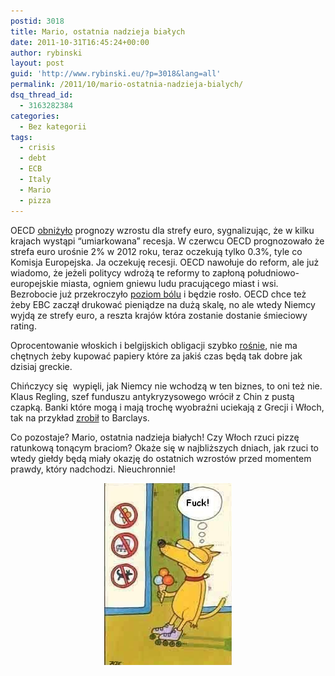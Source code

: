 ```yaml
---
postid: 3018
title: Mario, ostatnia nadzieja białych
date: 2011-10-31T16:45:24+00:00
author: rybinski
layout: post
guid: 'http://www.rybinski.eu/?p=3018&lang=all'
permalink: /2011/10/mario-ostatnia-nadzieja-bialych/
dsq_thread_id:
  - 3163282384
categories:
  - Bez kategorii
tags:
  - crisis
  - debt
  - ECB
  - Italy
  - Mario
  - pizza
---
```

OECD [obniżyło](http://www.ft.com/intl/cms/s/0/50199eb4-03a3-11e1-bbc5-00144feabdc0.html) prognozy wzrostu dla strefy euro, sygnalizując, że w kilku krajach wystąpi “umiarkowana” recesja. W czerwcu OECD prognozowało że strefa euro urośnie 2% w 2012 roku, teraz oczekują tylko 0.3%, tyle co Komisja Europejska. Ja oczekuję recesji. OECD nawołuje do reform, ale już wiadomo, że jeżeli politycy wdrożą te reformy to zapłoną południowo-europejskie miasta, ogniem gniewu ludu pracującego miast i wsi. Bezrobocie już przekroczyło [poziom bólu](http://www.ft.com/intl/cms/s/0/d1b755a6-03b2-11e1-bbc5-00144feabdc0.html) i będzie rosło. OECD chce też żeby EBC zaczął drukować pieniądze na dużą skalę, no ale wtedy Niemcy wyjdą ze strefy euro, a reszta krajów która zostanie dostanie śmieciowy rating.

Oprocentowanie włoskich i belgijskich obligacji szybko [rośnie](http://www.businessweek.com/news/2011-10-31/italy-leads-euro-area-bond-declines-on-crisis-fight-skepticism.html), nie ma chętnych żeby kupować papiery które za jakiś czas będą tak dobre jak dzisiaj greckie.

Chińczycy się  wypięli, jak Niemcy nie wchodzą w ten biznes, to oni też nie. Klaus Regling, szef funduszu antykryzysowego wrócił z Chin z pustą czapką. Banki które mogą i mają trochę wyobraźni uciekają z Grecji i Włoch, tak na przykład [zrobił](http://www.ft.com/intl/cms/s/0/04181cb4-0396-11e1-bbc5-00144feabdc0.html) to Barclays.

Co pozostaje? Mario, ostatnia nadzieja białych! Czy Włoch rzuci pizzę ratunkową tonącym braciom? Okaże się w najbliższych dniach, jak rzuci to wtedy giełdy będą miały okazję do ostatnich wzrostów przed momentem prawdy, który nadchodzi. Nieuchronnie!

<p style="text-align: center;">
  <img class="size-full wp-image-3020  aligncenter" title="Dog_icecream" src="/uploads/Dog_icecream.png" alt="Dog_icecream" width="204" height="291" />
</p>
